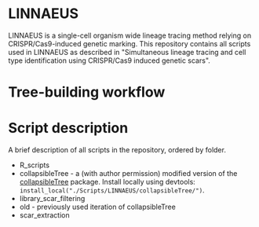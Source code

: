 # LINNAEUS
LINNAEUS is a single-cell organism wide lineage tracing method relying on CRISPR/Cas9-induced genetic marking. This repository contains all scripts used in LINNAEUS as described in "Simultaneous lineage tracing and cell type identification using CRISPR/Cas9 induced genetic scars".

# Tree-building workflow


# Script description
A brief description of all scripts in the repository, ordered by folder.

* R_scripts
* collapsibleTree - a (with author permission) modified version of the [collapsibleTree](https://cran.r-project.org/web/packages/collapsibleTree/index.html) package. Install locally using devtools: ```install_local("./Scripts/LINNAEUS/collapsibleTree/")```.
* library_scar_filtering
* old - previously used iteration of collapsibleTree
* scar_extraction
